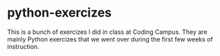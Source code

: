 # python-exercizes

This is a bunch of exercizes I did in class at Coding Campus. They are mainly Python exercizes that we went over during the first few weeks of instruction.

